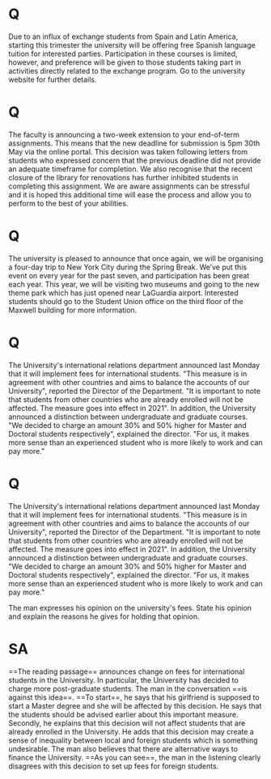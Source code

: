 # Q
Due to an influx of exchange students from Spain and Latin America, starting this trimester the university will be offering free Spanish language tuition for interested parties. Participation in these courses is limited, however, and preference will be given to those students taking part in activities directly related to the exchange program. Go to the university website for further details.
# Q
The faculty is announcing a two-week extension to your end-of-term assignments. This means that the new deadline for submission is 5pm 30th May via the online portal. This decision was taken following letters from students who expressed concern that the previous deadline did not provide an adequate timeframe for completion. We also recognise that the recent closure of the library for renovations has further inhibited students in completing this assignment. We are aware assignments can be stressful and it is hoped this additional time will ease the process and allow you to perform to the best of your abilities.
# Q
The university is pleased to announce that once again, we will be organising a four-day trip to New York City during the Spring Break. We’ve put this event on every year for the past seven, and participation has been great each year. This year, we will be visiting two museums and going to the new theme park which has just opened near LaGuardia airport.
Interested students should go to the Student Union office on the third floor of the Maxwell building for more information.
# Q
The University's international relations department announced last Monday that it will implement fees for international students. "This measure is in agreement with other countries and aims to balance the accounts of our University", reported the Director of the Department. "It is important to note that students from other countries who are already enrolled will not be affected. The measure goes into effect in 2021". In addition, the University announced a distinction between undergraduate and graduate courses. "We decided to charge an amount 30% and 50% higher for Master and Doctoral students respectively", explained the director. "For us, it makes more sense than an experienced student who is more likely to work and can pay more."

# Q
The University's international relations department announced last Monday that it will implement fees for international students. "This measure is in agreement with other countries and aims to balance the accounts of our University", reported the Director of the Department. "It is important to note that students from other countries who are already enrolled will not be affected. The measure goes into effect in 2021". In addition, the University announced a distinction between undergraduate and graduate courses. "We decided to charge an amount 30% and 50% higher for Master and Doctoral students respectively", explained the director. "For us, it makes more sense than an experienced student who is more likely to work and can pay more."

The man expresses his opinion on the university's fees. State his opinion and explain the reasons he gives for holding that opinion.
# SA
==The reading passage== announces change on fees for international students in the University. In particular, the University has decided to charge more post-graduate students. The man in the conversation ==is against this idea==. ==To start==, he says that his girlfriend is supposed to start a Master degree and she will be affected by this decision. He says that the students should be advised earlier about this important measure. Secondly, he explains that this decision will not affect students that are already enrolled in the University. He adds that this decision may create a sense of inequality between local and foreign students which is something undesirable. The man also believes that there are alternative ways to finance the University. ==As you can see==, the man in the listening clearly disagrees with this decision to set up fees for foreign students.